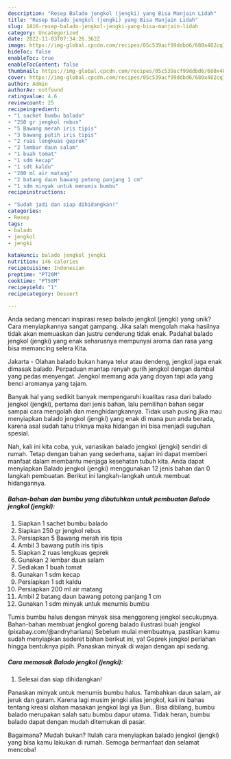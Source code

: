 ```yaml
---
description: "Resep Balado jengkol (jengki) yang Bisa Manjain Lidah"
title: "Resep Balado jengkol (jengki) yang Bisa Manjain Lidah"
slug: 1816-resep-balado-jengkol-jengki-yang-bisa-manjain-lidah
category: Uncategorized
date: 2022-11-03T07:34:26.362Z
image: https://img-global.cpcdn.com/recipes/05c539acf99ddbd6/680x482cq70/balado-jengkol-jengki-foto-resep-utama.jpg
hideToc: false
enableToc: true
enableTocContent: false
thumbnail: https://img-global.cpcdn.com/recipes/05c539acf99ddbd6/680x482cq70/balado-jengkol-jengki-foto-resep-utama.jpg
cover: https://img-global.cpcdn.com/recipes/05c539acf99ddbd6/680x482cq70/balado-jengkol-jengki-foto-resep-utama.jpg
author: Admin
authorAv: notfound
ratingvalue: 4.6
reviewcount: 25
recipeingredient:
- "1 sachet bumbu balado"
- "250 gr jengkol rebus"
- "5 Bawang merah iris tipis"
- "3 bawang putih iris tipis"
- "2 ruas lengkuas geprek"
- "2 lembar daun salam"
- "1 buah tomat"
- "1 sdm kecap"
- "1 sdt kaldu"
- "200 ml air matang"
- "2 batang daun bawang potong panjang 1 cm"
- "1 sdm minyak untuk menumis bumbu"
recipeinstructions:

- "Sudah jadi dan siap dihidangkan!"
categories:
- Resep
tags:
- balado
- jengkol
- jengki

katakunci: balado jengkol jengki 
nutrition: 146 calories
recipecuisine: Indonesian
preptime: "PT20M"
cooktime: "PT58M"
recipeyield: "1"
recipecategory: Dessert

---
```





Anda sedang mencari inspirasi resep balado jengkol (jengki) yang unik? Cara menyiapkannya sangat gampang. Jika salah mengolah maka hasilnya tidak akan memuaskan dan justru cenderung tidak enak. Padahal balado jengkol (jengki) yang enak seharusnya mempunyai aroma dan rasa yang bisa memancing selera Kita.





Jakarta - Olahan balado bukan hanya telur atau dendeng, jengkol juga enak dimasak balado. Perpaduan mantap renyah gurih jengkol dengan dambal yang pedas menyengat. Jengkol memang ada yang doyan tapi ada yang benci aromanya yang tajam.

Banyak hal yang sedikit banyak mempengaruhi kualitas rasa dari balado jengkol (jengki), pertama dari jenis bahan, lalu pemilihan bahan segar sampai cara mengolah dan menghidangkannya. Tidak usah pusing jika mau menyiapkan balado jengkol (jengki) yang enak di mana pun anda berada, karena asal sudah tahu triknya maka hidangan ini bisa menjadi suguhan spesial.






Nah, kali ini kita coba, yuk, variasikan balado jengkol (jengki) sendiri di rumah. Tetap dengan bahan yang sederhana, sajian ini dapat memberi manfaat dalam membantu menjaga kesehatan tubuh kita. Anda dapat menyiapkan Balado jengkol (jengki) menggunakan 12 jenis bahan dan 0 langkah pembuatan. Berikut ini langkah-langkah untuk membuat hidangannya.

<!--inarticleads1-->

##### Bahan-bahan dan bumbu yang dibutuhkan untuk pembuatan Balado jengkol (jengki):

1. Siapkan 1 sachet bumbu balado
1. Siapkan 250 gr jengkol rebus
1. Persiapkan 5 Bawang merah iris tipis
1. Ambil 3 bawang putih iris tipis
1. Siapkan 2 ruas lengkuas geprek
1. Gunakan 2 lembar daun salam
1. Sediakan 1 buah tomat
1. Gunakan 1 sdm kecap
1. Persiapkan 1 sdt kaldu
1. Persiapkan 200 ml air matang
1. Ambil 2 batang daun bawang potong panjang 1 cm
1. Gunakan 1 sdm minyak untuk menumis bumbu


Tumis bumbu halus dengan minyak sisa menggoreng jengkol secukupnya. Bahan-bahan membuat jengkol goreng balado ilustrasi buah jengkol (pixabay.com/@andryhariana) Sebelum mulai membuatnya, pastikan kamu sudah menyiapkan sederet bahan berikut ini, ya! Geprek jengkol perlahan hingga bentuknya pipih. Panaskan minyak di wajan dengan api sedang. 

<!--inarticleads2-->

##### Cara memasak Balado jengkol (jengki):


1. Selesai dan siap dihidangkan!

Panaskan minyak untuk menumis bumbu halus. Tambahkan daun salam, air jeruk dan garam. Karena lagi musim jengki alias jengkol, kali ini bahas tentang kreasi olahan masakan jengkol lagi ya Bun.. Bisa dibilang, bumbu balado merupakan salah satu bumbu dapur utama. Tidak heran, bumbu balado dapat dengan mudah ditemukan di pasar. 

Bagaimana? Mudah bukan? Itulah cara menyiapkan balado jengkol (jengki) yang bisa kamu lakukan di rumah. Semoga bermanfaat dan selamat mencoba!

